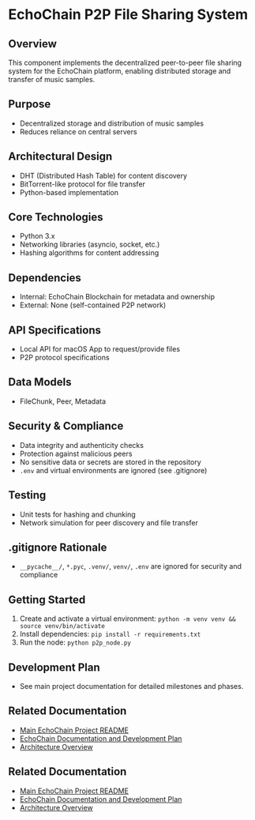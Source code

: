 # EchoChain P2P File Sharing System

## Overview
This component implements the decentralized peer-to-peer file sharing system for the EchoChain platform, enabling distributed storage and transfer of music samples.

## Purpose
- Decentralized storage and distribution of music samples
- Reduces reliance on central servers

## Architectural Design
- DHT (Distributed Hash Table) for content discovery
- BitTorrent-like protocol for file transfer
- Python-based implementation

## Core Technologies
- Python 3.x
- Networking libraries (asyncio, socket, etc.)
- Hashing algorithms for content addressing

## Dependencies
- Internal: EchoChain Blockchain for metadata and ownership
- External: None (self-contained P2P network)

## API Specifications
- Local API for macOS App to request/provide files
- P2P protocol specifications

## Data Models
- FileChunk, Peer, Metadata

## Security & Compliance
- Data integrity and authenticity checks
- Protection against malicious peers
- No sensitive data or secrets are stored in the repository
- `.env` and virtual environments are ignored (see .gitignore)

## Testing
- Unit tests for hashing and chunking
- Network simulation for peer discovery and file transfer

## .gitignore Rationale
- `__pycache__/`, `*.pyc`, `.venv/`, `venv/`, `.env` are ignored for security and compliance

## Getting Started
1. Create and activate a virtual environment: `python -m venv venv && source venv/bin/activate`
2. Install dependencies: `pip install -r requirements.txt`
3. Run the node: `python p2p_node.py`

## Development Plan
- See main project documentation for detailed milestones and phases. 

## Related Documentation

*   [Main EchoChain Project README](../../README.md)
*   [EchoChain Documentation and Development Plan](../../docs/EchoChain_Documentation_and_Development_Plan.md)
*   [Architecture Overview](../../docs/architecture.md) 

## Related Documentation

*   [Main EchoChain Project README](../../README.md)
*   [EchoChain Documentation and Development Plan](../../docs/EchoChain_Documentation_and_Development_Plan.md)
*   [Architecture Overview](../../docs/architecture.md) 